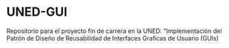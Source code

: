# UNED-GUI
Repositorio para el proyecto fin de carrera en la UNED: "Implementación del Patrón de Diseño de Reusabilidad de Interfaces Graficas de Usuario (GUIs)
